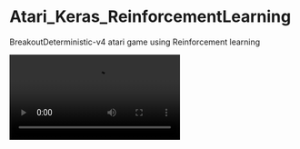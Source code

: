 # Atari_Keras_ReinforcementLearning
BreakoutDeterministic-v4 atari game using Reinforcement learning


![github](https://github.com/raj808569/Atari_Keras_ReinforcementLearning/blob/master/openaigym.video.0.180.video003000%20(1).mp4)
